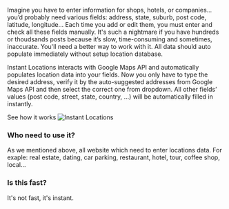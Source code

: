 Imagine you have to enter information for shops, hotels, or companies... you’d probably need various fields: address, state, suburb, post code, latitude, longitude… Each time you add or edit them, you must enter and check all these fields manually. It's such a nightmare if you have hundreds or thoudsands posts because it’s slow, time-consuming and sometimes, inaccurate. You'll need a better way to work with it. All data should auto populate immediately without setup location database.

Instant Locations interacts with Google Maps API and automatically populates location data into your fields. Now you only have to type the desired address, verify it by the auto-suggested addresses from Google Maps API and then select the correct one from dropdown. All other fields’ values (post code, street, state, country, …) will be automatically filled in instantly.

See how it works
![Instant Locations](http://binaty.org/images/instant-locations.gif)

### Who need to use it?
As we mentioned above, all website which need to enter locations data. For exaple: real estate, dating, car parking, restaurant, hotel, tour, coffee shop, local...

### Is this fast?
It's not fast, it's instant.